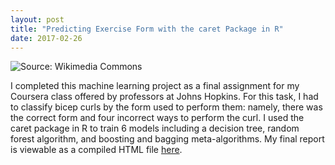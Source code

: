 ```yaml
---
layout: post
title: "Predicting Exercise Form with the caret Package in R"
date: 2017-02-26
---
```

<img class="post" src="https://upload.wikimedia.org/wikipedia/commons/7/74/Dumbbell-Bicep-Curls.jpg" alt="Source: Wikimedia Commons"/>
  
I completed this machine learning project as a final assignment for my Coursera class offered
by professors at Johns Hopkins. For this task, I had to classify bicep curls by the form 
used to perform them: namely, there was the correct form and four incorrect ways to perform
the curl. I used the caret package in R to train 6 models including a decision tree, random 
forest algorithm, and boosting and bagging meta-algorithms. My final report is viewable as 
a compiled HTML file [here](https://kairstenfay.github.io/dataScienceCoursera/). 


